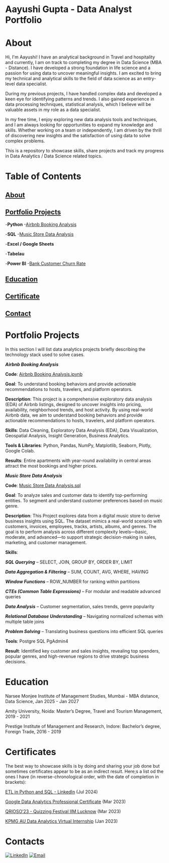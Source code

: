 # Aayushi Gupta - Data Analyst Portfolio

# About

Hi, I'm Aayushi! I have an analytical background in Travel and hospitality and currently, I am on track to completing my degree in Data Science (MBA - Distance). I have developed a strong foundation in life science and a passion for using data to uncover meaningful insights. I am excited to bring my technical and analytical skills to the field of data science as an entry-level data specialist. 

During my previous projects, I have handled complex data and developed a keen eye for identifying patterns and trends. I also gained experience in data processing techniques, statistical analysis, which I believe will be valuable assets in my role as a data specialist. 

In my free time, I enjoy exploring new data analysis tools and techniques, and I am always looking for opportunities to expand my knowledge and skills. Whether working on a team or independently, I am driven by the thrill of discovering new insights and the satisfaction of using data to solve complex problems.

This is a repository to showcase skills, share projects and track my progress in Data Analytics / Data Science related topics. 

# Table of Contents

## [About](#About)
## [Portfolio Projects](#PortfolioProject)

-**Python**
   -[Airbnb Booking Analysis](#AirbnbBookingAnalysis.ipynb.ipynb)
     
-**SQL**
   -[Music Store Data Analysis](#MusicStoreDataAnalysis.sql)
   
-**Excel / Google Sheets**

-**Tabelau**

-**Power BI** 
   -[Bank Customer Churn Rate](#https://www.novypro.com/profile_projects/aayushigupta-1?Popup=memberProject&Data=1685871167470x875678774831469800)
   
  
## [Education](#Education)

## [Certificate](#Certificates)

## [Contact](#Contacts)

# Portfolio Projects

In this section I will list data analytics projects briefly describing the technology stack used to solve cases. 

***Airbnb Booking Analysis***

**Code**: [Airbnb Booking Analysis.ipynb](https://github.com/Aayushigupta357/Airbnb-Booking-Analysis/blob/main/Airbnb_booking_analysispynb.ipynb)

**Goal**: To understand booking behaviors and provide actionable recommendations to hosts, travelers, and platform operators.

**Description**: This project is a comprehensive exploratory data analysis (EDA) of Airbnb listings, designed to uncover insights into pricing, availability, neighborhood trends, and host activity. By using real-world Airbnb data, we aim to understand booking behaviors and provide actionable recommendations to hosts, travelers, and platform operators.

**Skills**: Data Cleaning, Exploratory Data Analysis (EDA), Data Visualization, Geospatial Analysis, Insight Generation, Business Analytics.

**Tools & Libraries**: Python, Pandas, NumPy, Matplotlib, Seaborn, Plotly, Google Colab.

**Results**: Entire apartments with year-round availability in central areas attract the most bookings and higher prices.

***Music Store Data Analysis***

**Code**: [Music Store Data Analysis.sql](https://github.com/Aayushigupta357/Music-Store-Data-Analysis/blob/main/Music%20Store%20Data%20Project.sql)

**Goal**: To analyze sales and customer data to identify top-performing entities. To segment and understand customer preferences based on music genre.

**Description**: This Project explores data from a digital music store to derive business insights using SQL. The dataset mimics a real-world scenario with customers, invoices, employees, tracks, artists, albums, and genres. The goal is to perform analysis across different complexity levels—basic, moderate, and advanced—to support strategic decision-making in sales, marketing, and customer management.

**Skills**: 

***SQL Querying*** – SELECT, JOIN, GROUP BY, ORDER BY, LIMIT

***Data Aggregation & Filtering*** – SUM, COUNT, AVG, WHERE, HAVING

***Window Functions*** – ROW_NUMBER for ranking within partitions

***CTEs (Common Table Expressions)*** – For modular and readable advanced queries

***Data Analysis*** – Customer segmentation, sales trends, genre popularity

***Relational Database Understanding*** – Navigating normalized schemas with multiple table joins

***Problem Solving*** – Translating business questions into efficient SQL queries

**Tools**: Postgre SQL PgAdmin4

**Result**: Identified key customer and sales insights, revealing top spenders, popular genres, and high-revenue regions to drive strategic business decisions.

# Education

Narsee Monjee Institute of Management Studies, Mumbai - MBA distance, Data Science, Jan 2025 - Jan 2027

Amity University, Noida: Master’s Degree, Travel and Tourism Management, 2019 - 2021

Prestige Institute of Management and Research, Indore: Bachelor’s degree, Foreign Trade, 2016 - 2019

# Certificates

The best way to showcase skills is by doing and sharing your job done but sometimes certificates appear to be as an indirect result. Here;s a list od the ones I have (in reverse-chronological order, with the date of completion in brackets):

[ETL in Python and SQL - LinkedIn](https://media.licdn.com/dms/image/v2/D4D22AQHi6bV4WCi6Gw/feedshare-shrink_800/feedshare-shrink_800/0/1721253801536?e=1751500800&v=beta&t=5tdhBQADwrGroImHCa95vGHDhPFy7YUEadqQwrAQ28E) (Jul 2024)

[Google Data Analytics Professional Certificate](https://www.coursera.org/account/accomplishments/verify/PE6NV328J4ZV) (Mar 2023)

[QRIOSO’23 - Quizzing Festival IIM Lucknow](https://unstop.com/certificate-preview/645db9c2-6c17-4892-8dd4-bc24af2da928) (Mar 2023)

[KPMG AU Data Analytics Virtual Internship](https://forage-uploads-prod.s3.amazonaws.com/completion-certificates/KPMG%20AU/m7W4GMqeT3bh9Nb2c_KPMG%20AU_vppNdZFmFWCKevJu9_1673691606656_completion_certificate.pdf) (Jan 2023)

# Contacts

[![LinkedIn](https://img.shields.io/badge/LinkedIn-blue?logo=linkedin&logoColor=white)](https://www.linkedin.com/in/aayushi-gupta-8757371a9/)
[![Email](https://img.shields.io/badge/Email-D14836?style=flat&logo=gmail&logoColor=white)](guptaaayushi356@gmail.com)


